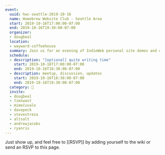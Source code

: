 ```yaml
---
event:
  uuid: hwc-seattle-2019-10-16
  name: Homebrew Website Club - Seattle Area
  start: 2019-10-16T17:00:00-07:00
  end: 2019-10-16T19:30:00-07:00
  organizer:
  - dougbeal
  location:
  - wayward-coffeehouse
  summary: Join us for an evening of IndieWeb personal site demos and discussions!
  schedule:
  - description: "[optional] quite writing time"
    start: 2019-10-16T17:00:00-07:00
    end: 2019-10-16T18:30:00-07:00
  - description: meetup, discussion, updates
    start: 2019-10-16T18:30:00-07:00
    end: 2019-10-16T19:30:00-07:00
  category: 🌲
  invite:
  - dougbeal
  - timswast
  - mimečuvalo
  - davepeck
  - stevestreza
  - altsalt
  - andrewjacobs
  - ryanrix
---
```


Just show up, and feel free to [[RSVP]] by adding yourself to the wiki or send an RSVP to this page.
